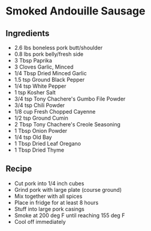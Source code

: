 # Smoked Andouille Sausage

## Ingredients
* 2.6 lbs boneless pork butt/shoulder
* 0.8 lbs pork belly/fresh side
* 3 Tbsp Paprika
* 3 Cloves Garlic, Minced
* 1/4 Tbsp Dried Minced Garlic
* 1.5 tsp Ground Black Pepper
* 1/4 tsp White Pepper
* 1 tsp Kosher Salt
* 3/4 tsp Tony Chachere's Gumbo File Powder
* 3/4 tsp Chili Powder
* 1/8 cup Fresh Chopped Cayenne
* 1/2 tsp Ground Cumin
* 2 Tbsp Tony Chachere's Creole Seasoning
* 1 Tbsp Onion Powder
* 1/4 tsp Old Bay
* 1 Tbsp Dried Leaf Oregano
* 1 Tbsp Dried Thyme

## Recipe
* Cut pork into 1/4 inch cubes
* Grind pork with large plate (course ground)
* Mix together with all spices
* Place in fridge for at least 8 hours
* Stuff into large pork casings
* Smoke at 200 deg F until reaching 155 deg F
* Cool off immediately

